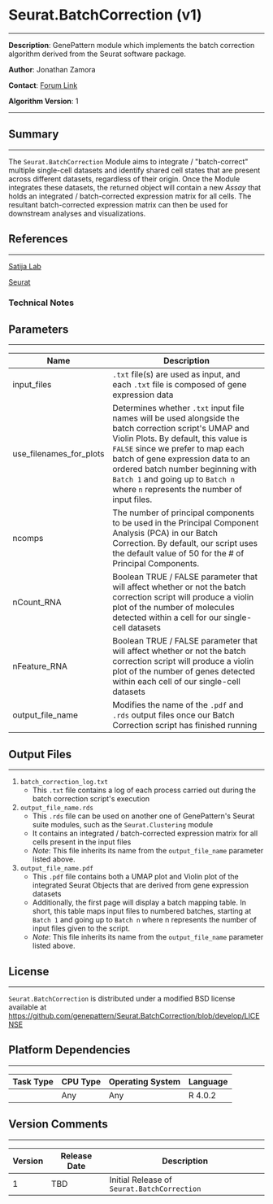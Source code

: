 # Seurat.BatchCorrection (v1)
---
**Description**: GenePattern module which implements the batch correction algorithm derived from the Seurat software package.

**Author**: Jonathan Zamora

**Contact**: [Forum Link](https://groups.google.com/forum/?utm_medium=email&utm_source=footer#!forum/genepattern-help)

**Algorithm Version**: 1

---

## Summary
---

The `Seurat.BatchCorrection` Module aims to integrate / "batch-correct" multiple single-cell datasets and identify shared cell states that are present across different datasets, regardless of their origin. Once the Module integrates these datasets, the returned object will contain a new *Assay* that holds an integrated / batch-corrected expression matrix for all cells. The resultant batch-corrected expression matrix can then be used for downstream analyses and visualizations.


## References
---
[Satija Lab](https://satijalab.org)

[Seurat](https://satijalab.org/seurat/)

### Technical Notes


## Parameters
---

| Name | Description |
-------|--------------
| input_files         | `.txt` file(s) are used as input, and each `.txt` file is composed of gene expression data |
| use_filenames_for_plots | Determines whether `.txt` input file names will be used alongside the batch correction script's UMAP and Violin Plots. By default, this value is `FALSE` since we prefer to map each batch of gene expression data to an ordered batch number beginning with `Batch 1` and going up to `Batch n` where `n` represents the number of input files.
| ncomps            | The number of principal components to be used in the Principal Component Analysis (PCA) in our Batch Correction. By default, our script uses the default value of 50 for the # of Principal Components.                       |
| nCount_RNA        | Boolean TRUE / FALSE parameter that will affect whether or not the batch correction script will produce a violin plot of the number of molecules detected within a cell for our single-cell datasets|
| nFeature_RNA      | Boolean TRUE / FALSE parameter that will affect whether or not the batch correction script will produce a violin plot of the number of genes detected within each cell of our single-cell datasets            |
| output_file_name  | Modifies the name of the `.pdf` and `.rds` output files once our Batch Correction script has finished running                      |


## Output Files
---

1. `batch_correction_log.txt`
    - This `.txt` file contains a log of each process carried out during the batch correction script's execution
2. `output_file_name.rds`
    - This `.rds` file can be used on another one of GenePattern's Seurat suite modules, such as the `Seurat.Clustering` module
    - It contains an integrated / batch-corrected expression matrix for all cells present in the input files
    - *Note*: This file inherits its name from the `output_file_name` parameter listed above.
3. `output_file_name.pdf`
    - This `.pdf` file contains both a UMAP plot and Violin plot of the integrated Seurat Objects that are derived from gene expression datasets
    - Additionally, the first page will display a batch mapping table. In short, this table maps input files to numbered batches, starting at `Batch 1` and going up to `Batch n` where n represents the number of input files given to the script.
    - *Note*: This file inherits its name from the `output_file_name` parameter listed above.


## License
---

`Seurat.BatchCorrection` is distributed under a modified BSD license available at https://github.com/genepattern/Seurat.BatchCorrection/blob/develop/LICENSE


## Platform Dependencies
---

| Task Type | CPU Type | Operating System | Language |
------------|----------|------------------|----------|
|           |  Any     | Any              | R 4.0.2  |


## Version Comments
---

| Version | Release Date | Description                                 |
----------|--------------|---------------------------------------------|
| 1       | TBD          | Initial Release of `Seurat.BatchCorrection` |